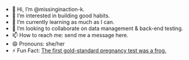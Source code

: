 - 👋 Hi, I’m @missinginaction-k.
- 👀 I’m interested in building good habits.
- 🌱 I’m currently learning as much as I can.
- 💞️ I’m looking to collaborate on data management & back-end testing.
- 📫 How to reach me: send me a message here.
- 😄 Pronouns: she/her
- ⚡ Fun Fact: [The first gold-standard pregnancy test was a frog.](https://en.wikipedia.org/wiki/African_clawed_frog#Use_in_research)
